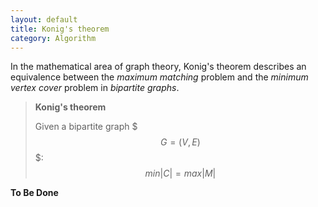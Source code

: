 ```yaml
---
layout: default
title: Konig's theorem
category: Algorithm
---
```


In the mathematical area of graph theory, Konig's theorem describes an equivalence between the *maximum matching* problem and the *minimum vertex cover* problem in *bipartite graphs*.

> **Konig's theorem**
>
> Given a bipartite graph $$$G=(V,E)$$$:
>  $$min |C|  = max |M|$$

**To Be Done**
